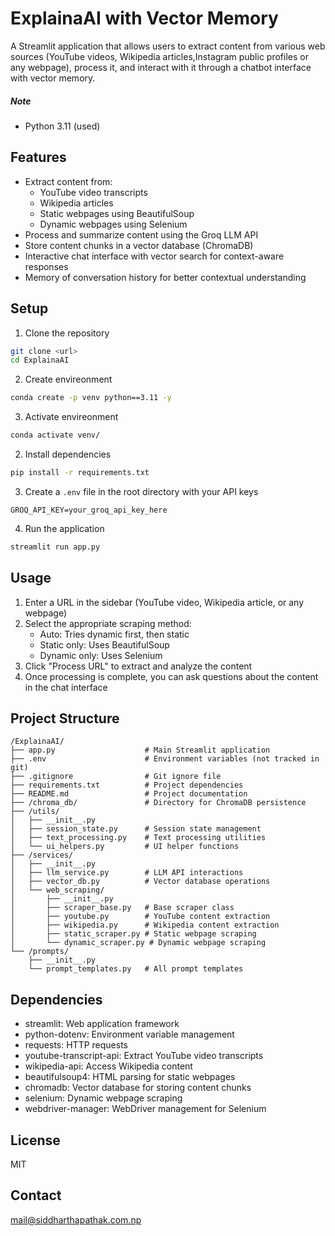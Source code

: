 # ExplainaAI with Vector Memory

A Streamlit application that allows users to extract content from various web sources (YouTube videos, Wikipedia articles,Instagram public profiles or any webpage), process it, and interact with it through a chatbot interface with vector memory.

##### Note

- Python 3.11 (used)

## Features

- Extract content from:
  - YouTube video transcripts
  - Wikipedia articles
  - Static webpages using BeautifulSoup
  - Dynamic webpages using Selenium
- Process and summarize content using the Groq LLM API
- Store content chunks in a vector database (ChromaDB)
- Interactive chat interface with vector search for context-aware responses
- Memory of conversation history for better contextual understanding

## Setup

1. Clone the repository

```bash
git clone <url>
cd ExplainaAI
```

2. Create envireonment

```bash
conda create -p venv python==3.11 -y
```

3. Activate envireonment

```bash
conda activate venv/
```

2. Install dependencies

```bash
pip install -r requirements.txt
```

3. Create a `.env` file in the root directory with your API keys

```
GROQ_API_KEY=your_groq_api_key_here
```

4. Run the application

```bash
streamlit run app.py
```

## Usage

1. Enter a URL in the sidebar (YouTube video, Wikipedia article, or any webpage)
2. Select the appropriate scraping method:
   - Auto: Tries dynamic first, then static
   - Static only: Uses BeautifulSoup
   - Dynamic only: Uses Selenium
3. Click "Process URL" to extract and analyze the content
4. Once processing is complete, you can ask questions about the content in the chat interface

## Project Structure

```
/ExplainaAI/
├── app.py                    # Main Streamlit application
├── .env                      # Environment variables (not tracked in git)
├── .gitignore                # Git ignore file
├── requirements.txt          # Project dependencies
├── README.md                 # Project documentation
├── /chroma_db/               # Directory for ChromaDB persistence
├── /utils/
│   ├── __init__.py
│   ├── session_state.py      # Session state management
│   ├── text_processing.py    # Text processing utilities
│   └── ui_helpers.py         # UI helper functions
├── /services/
│   ├── __init__.py
│   ├── llm_service.py        # LLM API interactions
│   ├── vector_db.py          # Vector database operations
│   └── web_scraping/
│       ├── __init__.py
│       ├── scraper_base.py   # Base scraper class
│       ├── youtube.py        # YouTube content extraction
│       ├── wikipedia.py      # Wikipedia content extraction
│       ├── static_scraper.py # Static webpage scraping
│       └── dynamic_scraper.py # Dynamic webpage scraping
└── /prompts/
    ├── __init__.py
    └── prompt_templates.py   # All prompt templates
```

## Dependencies

- streamlit: Web application framework
- python-dotenv: Environment variable management
- requests: HTTP requests
- youtube-transcript-api: Extract YouTube video transcripts
- wikipedia-api: Access Wikipedia content
- beautifulsoup4: HTML parsing for static webpages
- chromadb: Vector database for storing content chunks
- selenium: Dynamic webpage scraping
- webdriver-manager: WebDriver management for Selenium

## License

MIT

## Contact

mail@siddharthapathak.com.np
